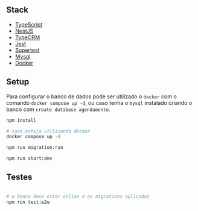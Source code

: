 ## Stack
- [TypeScript](https://www.typescriptlang.org/)
- [NestJS](https://nestjs.com/)
- [TypeORM](https://typeorm.io/)
- [Jest](https://jestjs.io/pt-BR/docs/getting-started)
- [Supertest](https://www.npmjs.com/package/supertest)
- [Mysql](https://www.mysql.com/)
- [Docker](https://docs.docker.com/)

## Setup

Para configurar o banco de dados pode ser utilizado o `docker` com o comando `docker compose up -d`,
ou caso tenha o `mysql` instalado criando o banco com `create database agendamento`.

```bash
npm install

# caso esteja utilizando docker
docker compose up -d

npm run migration:run

npm run start:dev
```

## Testes

```bash

# o banco deve estar online e as migrations aplicadas
npm run test:e2e

```
